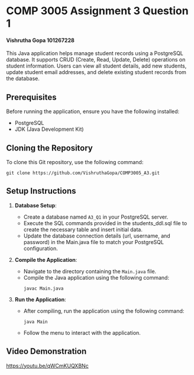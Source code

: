# COMP 3005 Assignment 3 Question 1
#### Vishrutha Gopa 101267228

This Java application helps manage student records using a PostgreSQL database. It supports CRUD (Create, Read, Update, Delete) operations on student information. Users can view all student details, add new students, update student email addresses, and delete existing student records from the database.

## Prerequisites
Before running the application, ensure you have the following installed:
- PostgreSQL
- JDK (Java Development Kit)

## Cloning the Repository
To clone this Git repository, use the following command:
```
git clone https://github.com/VishruthaGopa/COMP3005_A3.git
```

## Setup Instructions
1. **Database Setup**:
    - Create a database named `A3_Q1` in your PostgreSQL server.
    - Execute the SQL commands provided in the students_ddl.sql file to create the necessary table and insert initial data.
    - Update the database connection details (url, username, and password) in the Main.java file to match your PostgreSQL configuration.

2. **Compile the Application**:
    - Navigate to the directory containing the `Main.java` file.
    - Compile the Java application using the following command:
      ```
      javac Main.java
      ```

3. **Run the Application**:
    - After compiling, run the application using the following command:
      ```
      java Main
      ```
    - Follow the menu to interact with the application.

## Video Demonstration
https://youtu.be/qWCmKUQXBNc